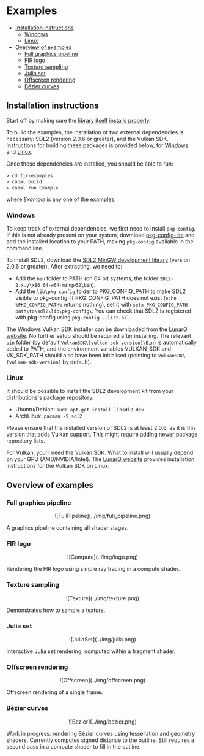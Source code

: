 # Examples

* [Installation instructions](#installation)
  - [Windows](#win)
  - [Linux](#linux)
* [Overview of examples](#overview)
  - [Full graphics pipeline](#fullpipeline)
  - [FIR logo](#logo)
  - [Texture sampling](#texture)
  - [Julia set](#julia)
  - [Offscreen rendering](#offscreen)
  - [Bézier curves](#bezier)


<a name="installation"></a>
## Installation instructions

Start off by making sure the [library itself installs properly](../getting_started.md#installation).    

To build the examples, the installation of two external dependencies is necessary: SDL2 (version 2.0.6 or greater), and the Vulkan SDK.
Instructions for building these packages is provided below, for [Windows](#win) and [Linux](#linux).

Once these dependencies are installed, you should be able to run:

```
> cd fir-examples
> cabal build
> cabal run Example
```

where *Example* is any one of the [examples](#overview).

<a name="win"></a>
### Windows

To keep track of external dependencies, we first need to install `pkg-config`.
If this is not already present on your system, download [pkg-config-lite](https://sourceforge.net/projects/pkgconfiglite/)
and add the installed location to your PATH, making `pkg-config` available in the command line.

To install SDL2, download the [SDL2 MinGW development library](https://www.libsdl.org/download-2.0.php) (version 2.0.6 or greater).
After extracting, we need to:
  * Add the `bin` folder to PATH (on 64 bit systems, the folder `SDL2-2.x.y\x86_64-w64-mingw32\bin`).
  * Add the `lib\pkg-config` folder to PKG_CONFIG_PATH to make SDL2 visible to pkg-config.
    If PKG_CONFIG_PATH does not exist (`echo %PKG_CONFIG_PATH%` returns nothing), set it with `setx PKG_CONFIG_PATH path\to\sdl2\lib\pkg-config\`.
You can check that SDL2 is registered with pkg-config using `pkg-config --list-all`.

The Windows Vulkan SDK installer can be downloaded from the [LunarG website](https://vulkan.lunarg.com/sdk/home).
No further setup should be required after installing. The relevant `bin` folder (by default `VulkanSDK\[vulkan-sdk-version]\Bin`) is automatically added to PATH, and the environment variables VULKAN_SDK and VK_SDK_PATH should also have been initialised (pointing to `VulkanSDK\[vulkan-sdk-version]` by default).


<a name="linux"></a>
### Linux
It should be possible to install the SDL2 development kit from your distributions's package repository.

* Ubuntu/Debian: `sudo apt-get install libsdl2-dev`
* ArchLinux: `pacman -S sdl2`

Please ensure that the installed version of SDL2 is at least 2.0.6, as it is this version that adds Vulkan support.
This might require adding newer package repository lists.

For Vulkan, you'll need the Vulkan SDK. What to install will usually depend on your GPU (AMD/NVIDIA/Intel).
The [LunarG website](https://vulkan.lunarg.com/doc/sdk/latest/linux/getting_started.html) provides installation instructions
for the Vulkan SDK on Linux.


<a name="overview"></a>
## Overview of examples

<a name="fullpipeline"></a>
### Full graphics pipeline
<div align="center">
![FullPipeline](../img/full_pipeline.png)
</div>

A graphics pipeline containing all shader stages.

<a name="logo"></a>
### FIR logo
<div align="center">
![Compute](../img/logo.png)
</div>

Rendering the FIR logo using simple ray tracing in a compute shader.

<a name="texture"></a>
### Texture sampling
<div align="center">
![Texture](../img/texture.png)
</div>

Demonstrates how to sample a texture.

<a name="julia"></a>
### Julia set
<div align="center">
![JuliaSet](../img/julia.png)
</div>

Interactive Julia set rendering, computed within a fragment shader.

<a name="offscreen"></a>
### Offscreen rendering
<div align="center">
![Offscreen](../img/offscreen.png)
</div>

Offscreen rendering of a single frame.

<a name="bezier"></a>
### Bézier curves
<div align="center">
![Bezier](../img/bezier.png)
</div>

Work in progress: rendering Bézier curves using tessellation and geometry shaders.
Currently computes signed distance to the outline. Still requires a second pass in a compute shader to fill in the outline.
